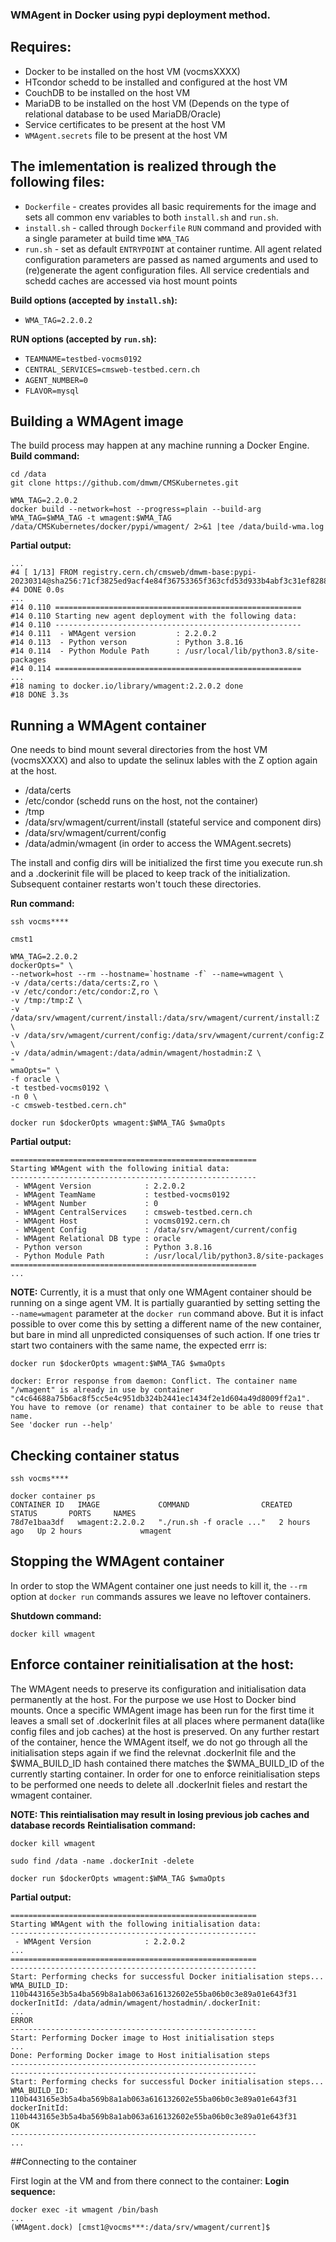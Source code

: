 ### WMAgent in Docker using pypi deployment method.

## Requires:
 * Docker to be installed on the host VM (vocmsXXXX)
 * HTcondor schedd to be installed and configured at the host VM
 * CouchDB to be installed on the host VM
 * MariaDB to be installed on the host VM (Depends on the type of relational database to be used MariaDB/Oracle)
 * Service certificates to be present at the host VM
 * `WMAgent.secrets` file to be present at the host VM

## The imlementation is realized through the following files:
 * `Dockerfile` - creates provides all basic requirements for the image and sets all common env variables to both `install.sh` and `run.sh`.
 * `install.sh` - called through `Dockerfile` `RUN` command and provided with a single parameter at build time `WMA_TAG`
 * `run.sh` - set as default `ENTRYPOINT` at container runtime. All agent related configuration parameters are passed as named arguments and used to (re)generate the agent configuration files. All service credentials and schedd caches are accessed via host mount points

**Build options (accepted by `install.sh`):**
* `WMA_TAG=2.2.0.2`

**RUN options (accepted by `run.sh`):**
* `TEAMNAME=testbed-vocms0192`
* `CENTRAL_SERVICES=cmsweb-testbed.cern.ch`
* `AGENT_NUMBER=0`
* `FLAVOR=mysql`


## Building a WMAgent image

The build process may happen at any machine running a Docker Engine.
**Build command:**
```
cd /data
git clone https://github.com/dmwm/CMSKubernetes.git

WMA_TAG=2.2.0.2
docker build --network=host --progress=plain --build-arg WMA_TAG=$WMA_TAG -t wmagent:$WMA_TAG /data/CMSKubernetes/docker/pypi/wmagent/ 2>&1 |tee /data/build-wma.log
```
**Partial output:**
```
...
#4 [ 1/13] FROM registry.cern.ch/cmsweb/dmwm-base:pypi-20230314@sha256:71cf3825ed9acf4e84f36753365f363cfd53d933b4abf3c31ef828828e7bdf83
#4 DONE 0.0s
...
#14 0.110 =======================================================
#14 0.110 Starting new agent deployment with the following data:
#14 0.110 -------------------------------------------------------
#14 0.111  - WMAgent version         : 2.2.0.2
#14 0.113  - Python verson           : Python 3.8.16
#14 0.114  - Python Module Path      : /usr/local/lib/python3.8/site-packages
#14 0.114 =======================================================
...
#18 naming to docker.io/library/wmagent:2.2.0.2 done
#18 DONE 3.3s
```

## Running a WMAgent container

One needs to bind mount several directories from the host VM (vocmsXXXX) and also to update the selinux lables with the Z option again at the host.
* /data/certs
* /etc/condor (schedd runs on the host, not the container)
* /tmp
* /data/srv/wmagent/current/install (stateful service and component dirs)
* /data/srv/wmagent/current/config
* /data/admin/wmagent               (in order to access the WMAgent.secrets)


The install and config dirs will be initialized the first time you execute run.sh and a .dockerinit file will be placed to keep track of the initialization. Subsequent container restarts won't touch these directories.

**Run command:**
```
ssh vocms****

cmst1

WMA_TAG=2.2.0.2
dockerOpts=" \
--network=host --rm --hostname=`hostname -f` --name=wmagent \
-v /data/certs:/data/certs:Z,ro \
-v /etc/condor:/etc/condor:Z,ro \
-v /tmp:/tmp:Z \
-v /data/srv/wmagent/current/install:/data/srv/wmagent/current/install:Z \
-v /data/srv/wmagent/current/config:/data/srv/wmagent/current/config:Z \
-v /data/admin/wmagent:/data/admin/wmagent/hostadmin:Z \
"
wmaOpts=" \
-f oracle \
-t testbed-vocms0192 \
-n 0 \
-c cmsweb-testbed.cern.ch"

docker run $dockerOpts wmagent:$WMA_TAG $wmaOpts
```

**Partial output:**
```
=======================================================
Starting WMAgent with the following initial data:
-------------------------------------------------------
 - WMAgent Version            : 2.2.0.2
 - WMAgent TeamName           : testbed-vocms0192
 - WMAgent Number             : 0
 - WMAgent CentralServices    : cmsweb-testbed.cern.ch
 - WMAgent Host               : vocms0192.cern.ch
 - WMAgent Config             : /data/srv/wmagent/current/config
 - WMAgent Relational DB type : oracle
 - Python verson              : Python 3.8.16
 - Python Module Path         : /usr/local/lib/python3.8/site-packages
=======================================================
...
```

**NOTE:**
Currently, it is a must that only one WMAgent container should be running on a singe agent VM. It is partially guarantied by setting setting the `--name=wmagent` parameter at the `docker run` command above. But it is infact possible to over come this by setting a different name of the new container, but bare in mind all unpredicted consiquenses of such action. If one tries tr start two containers with the same name, the expected errr is:
```
docker run $dockerOpts wmagent:$WMA_TAG $wmaOpts

docker: Error response from daemon: Conflict. The container name "/wmagent" is already in use by container "c4c64688a75b6ac8f5cc5e4c951db324b2441ec1434f2e1d604a49d8009ff2a1". You have to remove (or rename) that container to be able to reuse that name.
See 'docker run --help'
```




## Checking container status
```
ssh vocms****

docker container ps
CONTAINER ID   IMAGE             COMMAND                CREATED       STATUS       PORTS     NAMES
78d7e1baa3df   wmagent:2.2.0.2   "./run.sh -f oracle ..."   2 hours ago   Up 2 hours             wmagent

```

## Stopping the WMAgent container
In order to stop the WMAgent container one just needs to kill it, the `--rm` option at `docker run` commands assures we leave no leftover containers.

**Shutdown command:**
```
docker kill wmagent
```

## Enforce container reinitialisation at the host:
The WMAgent needs to preserve its configuration and initialisation data permanently at the host. For the purpose we use Host to Docker bind mounts.
Once a specific WMAgent image has been run for the first time it leaves a small set of .dockerInit files at all places where permanent data(like config files and job caches) at the host is preserved.
On any further restart of the container, hence the WMAgent itself, we do not go through all the initialisation steps again if we find the
relevnat .dockerInit file and the $WMA_BUILD_ID hash contained there matches the $WMA_BUILD_ID of the currently starting container.
In order for one to enforce reinitialisation steps to be performed one needs to delete all .dockerInit fieles and restart the wmagent container.

**NOTE: This reintialisation may result in losing previous job caches and database records**
**Reintialisation command:**
```
docker kill wmagent

sudo find /data -name .dockerInit -delete

docker run $dockerOpts wmagent:$WMA_TAG $wmaOpts
```

**Partial output:**
```
=======================================================
Starting WMAgent with the following initialisation data:
-------------------------------------------------------
 - WMAgent Version            : 2.2.0.2
...
=======================================================
-------------------------------------------------------
Start: Performing checks for successful Docker initialisation steps...
WMA_BUILD_ID: 110b443165e3b5a4ba569b8a1ab063a616132602e55ba06b0c3e89a01e643f31
dockerInitId: /data/admin/wmagent/hostadmin/.dockerInit:
...
ERROR
-------------------------------------------------------
Start: Performing Docker image to Host initialisation steps
...
Done: Performing Docker image to Host initialisation steps
-------------------------------------------------------
-------------------------------------------------------
Start: Performing checks for successful Docker initialisation steps...
WMA_BUILD_ID: 110b443165e3b5a4ba569b8a1ab063a616132602e55ba06b0c3e89a01e643f31
dockerInitId: 110b443165e3b5a4ba569b8a1ab063a616132602e55ba06b0c3e89a01e643f31
OK
-------------------------------------------------------
...
```

##Connecting to the container

First login at the VM and from there connect to the container:
**Login sequence:**
```
docker exec -it wmagent /bin/bash
...
(WMAgent.dock) [cmst1@vocms***:/data/srv/wmagent/current]$
```